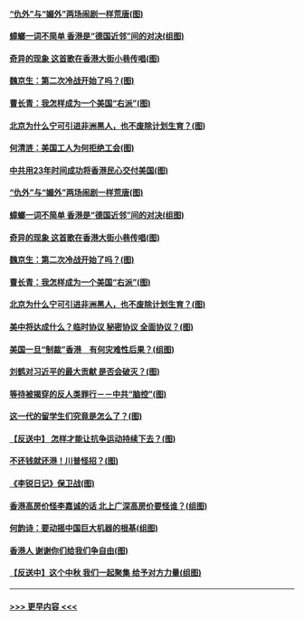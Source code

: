 #### [“仇外”与“媚外”两场闹剧一样荒唐(图)](../pages/p4/907689.md?t=09180511) 
#### [蟑螂一词不简单 香港是“德国近邻”间的对决(组图)](../pages/p4/907618.md?t=09180511) 
#### [奇异的现象 这首歌在香港大街小巷传唱(图)](../pages/p4/907583.md?t=09180511) 
#### [魏京生：第二次冷战开始了吗？(图)](../pages/p4/907581.md?t=09180511) 
#### [曹长青：我怎样成为一个美国“右派”(图)](../pages/p4/907580.md?t=09180511) 
#### [北京为什么宁可引进非洲黑人，也不废除计划生育？(图)](../pages/p4/907577.md?t=09180511) 
#### [何清涟：美国工人为何拒绝工会(图)](../pages/p4/907701.md?t=09180511) 
#### [中共用23年时间成功将香港民心交付美国(图)](../pages/p4/907698.md?t=09180511) 
#### [“仇外”与“媚外”两场闹剧一样荒唐(图)](../pages/p4/907689.md?t=09180511) 
#### [蟑螂一词不简单 香港是“德国近邻”间的对决(组图)](../pages/p4/907618.md?t=09180511) 
#### [奇异的现象 这首歌在香港大街小巷传唱(图)](../pages/p4/907583.md?t=09180511) 
#### [魏京生：第二次冷战开始了吗？(图)](../pages/p4/907581.md?t=09180511) 
#### [曹长青：我怎样成为一个美国“右派”(图)](../pages/p4/907580.md?t=09180511) 
#### [北京为什么宁可引进非洲黑人，也不废除计划生育？(图)](../pages/p4/907577.md?t=09180511) 
#### [美中将达成什么？临时协议 秘密协议 全面协议？(图)](../pages/p4/907576.md?t=09180511) 
#### [美国一旦“制裁”香港　有何灾难性后果？(组图)](../pages/p4/907575.md?t=09180511) 
#### [刘鹤对习近平的最大贡献 是否会破灭？(图)](../pages/p4/907509.md?t=09180511) 
#### [等待被揭穿的反人类罪行－－中共“脑控”(图)](../pages/p4/907167.md?t=09180511) 
#### [这一代的留学生们究竟是怎么了？(图)](../pages/p4/907473.md?t=09180511) 
#### [【反送中】 怎样才能让抗争运动持续下去？(图)](../pages/p4/907466.md?t=09180511) 
#### [不还钱就还港！川普怪招？(图)](../pages/p4/907474.md?t=09180511) 
#### [《李锐日记》保卫战(图)](../pages/p4/907465.md?t=09180511) 
#### [香港高房价怪李嘉诚的话 北上广深高房价要怪谁？(组图)](../pages/p4/907471.md?t=09180511) 
#### [何韵诗：要动摇中国巨大机器的根基(组图)](../pages/p4/907469.md?t=09180511) 
#### [香港人 谢谢你们给我们争自由(图)](../pages/p4/907402.md?t=09180511) 
#### [【反送中】这个中秋 我们一起聚集 给予对方力量(组图)](../pages/p4/907401.md?t=09180511) 

----
#### [ >>> 更早内容 <<< ](../indexes/p4-earlier.md)
